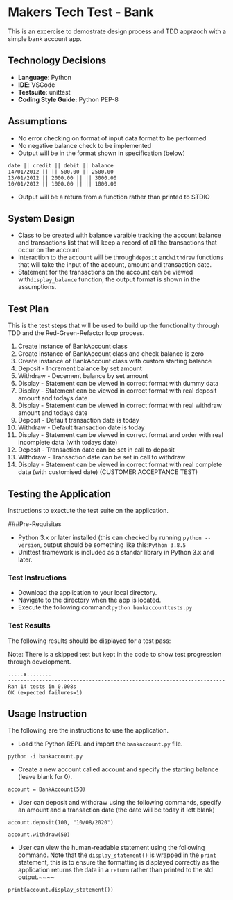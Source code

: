 # Makers Tech Test - Bank

This is an excercise to demostrate design process and TDD appraoch with a simple bank account app.

## Technology Decisions

* **Language**: Python
* **IDE**: VSCode
* **Testsuite**: unittest
* **Coding Style Guide:** Python PEP-8

## Assumptions

* No error checking on format of input data format to be performed
* No negative balance check to be implemented
* Output will be in the format shown in specification (below)

```
date || credit || debit || balance
14/01/2012 || || 500.00 || 2500.00
13/01/2012 || 2000.00 || || 3000.00
10/01/2012 || 1000.00 || || 1000.00
```

* Output will be a return from a function rather than printed to STDIO

## System Design

* Class to be created with balance varaible tracking the account balance and transactions list that will keep a record of all the transactions that occur on the account.
* Interaction to the account will be through`deposit` and`withdraw` functions that will take the input of the account, amount and transaction date.
* Statement for the transactions on the account can be viewed with`display_balance` function, the output format is shown in the assumptions.

## Test Plan

This is the test steps that will be used to build up the functionality through TDD and the Red-Green-Refactor loop process.

1. Create instance of BankAccount class
2. Create instance of BankAccount class and check balance is zero
3. Create instance of BankAccount class with custom starting balance
4. Deposit - Increment balance by set amount
5. Withdraw - Decement balance by set amount
6. Display - Statement can be viewed in correct format with dummy data
7. Display - Statement can be viewed in correct format with real deposit amount and todays date
8. Display - Statement can be viewed in correct format with real withdraw amount and todays date
9. Deposit - Default transaction date is today
10. Withdraw - Default transaction date is today
11. Display - Statement can be viewed in correct format and order with real incomplete data (with todays date)
12. Deposit - Transaction date can be set in call to deposit
13. WIthdraw - Transaction date can be set in call to withdraw
14. Display - Statement can be viewed in correct format with real complete data (with customised date) (CUSTOMER ACCEPTANCE TEST)

## Testing the Application

Instructions to exectute the test suite on the application.

###Pre-Requisites

* Python 3.x or later installed (this can checked by running:`python --version`, output should be something like this:`Python 3.8.5`
* Unittest framework is included as a standar library in Python 3.x and later.

### Test Instructions

* Download the application to your local directory.
* Navigate to the directory when the app is located.
* Execute the following command:`python bankaccounttests.py`

### Test Results

The following results should be displayed for a test pass:

Note: There is a skipped test but kept in the code to show test progression through development.

```
.....x........
----------------------------------------------------------------------
Ran 14 tests in 0.008s
OK (expected failures=1)
```

## Usage Instruction

The following are the instructions to use the application.

* Load the Python REPL and import the `bankaccount.py` file.

`python -i bankaccount.py`

* Create a new account called account and specify the starting balance (leave blank for 0).

`account = BankAccount(50)`

* User can deposit and withdraw using the following commands, specify an amount and a transaction date (the date will be today if left blank)

`account.deposit(100, "10/08/2020")`

`account.withdraw(50)`

* User can view the human-readable statement using the following command. Note that the `display_statement()` is wrapped in the `print` statement, this is to ensure the formatting is displayed correctly as the application returns the data in a `return` rather than printed to the std output.~~~~

`print(account.display_statement())`
